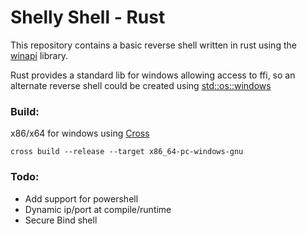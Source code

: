 # Shelly Shell - Rust

This repository contains a basic reverse shell written in rust using the [winapi](https://github.com/retep998/winapi-rs) library.

Rust provides a standard lib for windows allowing access to ffi, so an alternate reverse shell could be created using [std::os::windows](https://doc.rust-lang.org/std/os/windows/index.html)

### Build:
x86/x64 for windows using [Cross](https://github.com/rust-embedded/cross)
```
cross build --release --target x86_64-pc-windows-gnu
```

### Todo:
* Add support for powershell
* Dynamic ip/port at compile/runtime
* Secure Bind shell
